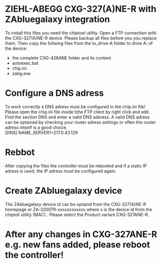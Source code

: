 # ZIEHL-ABEGG CXG-327(A)NE-R with ZAbluegalaxy integration

To install this files you need the chiptool utility. Open a FTP connection with the CXG-327(A)NE-R device.
Please backup all files before you you replace them. Then copy the follwing files from the to_drive-A folder to drive A: of the device:
- the complete CXG-428ANE folder and its content
- autoexec.bat 
- chip.ini 
- zabg.exe 

# Configure a DNS adress
To work correctly a DNS adress must be configured in the chip.ini file! Please open the chip.ini file inside tzhe FTP client 
by right click and edit. Find the section DNS and enter a valid DNS adsress. A valid DNS adress can be optained by checking your router adress settings 
or often the router adress intself is a good choice.  
[DNS]
NAME_SERVER1=217.0.43.129

# Rebbot
After copying the files the controller must be rebooted and if a static IP adress is used, the IP adress must be configured again.

# Create ZAbluegalaxy device
The ZAbluegalaxy device id can be optaind from the CXG-327(A)NE-R homepage or ZA-320079-xxxxxxxxxxxx where x is the device id from the chiptoll utility (MAC) . Please select the Product variant CXG-327ANE-R.

# After any changes in CXG-327ANE-R e.g. new fans added, please reboot the controller!


